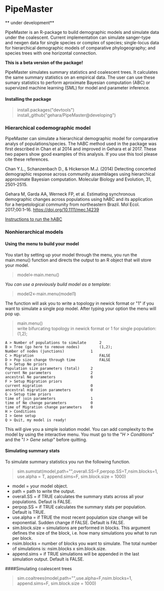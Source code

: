 # PipeMaster
** under development**
  
  PipeMaster is an R-package to build demographic models and simulate data under the coalescent. Current implementation can simulate sanger-type and nexgen data for single species or complex of species; single-locus data for hierarchical demographic models of comparative phylogeography; and species trees with one horizontal connection.

**This is a beta version of the package!**
  
  
  PipeMaster simulates summary statistics and coalescent trees. It calculates the same summary statistics on an empirical data. The user can use these sumary statistics to perform aproximate Bayesian computation (ABC) or supervized machine learning (SML) for model and parameter inference.

#### Installing the package  

> install.packages("devtools")  
> install_github("gehara/PipeMaster@developing")  

### Hierarchical codemographic model

PipeMaster can simulate a hierarchical demographic model for comparative analys of populations/species. The hABC method used in the package was first described in Chan et al 2014 and improved in Gehara et al 2017. These two papers show good examples of this analysis. If you use this tool please cite these references.

Chan Y.L., Schanzenbach D., & Hickerson M.J. (2014) Detecting concerted demographic response across community
assemblages using hierarchical approximate Bayesian computation. Molecular Biology and Evolution, 31,
2501–2515.

Gehara M, Garda AA, Werneck FP, et al. Estimating synchronous demographic changes across populations 
using hABC and its application for a herpetological community from northeastern Brazil.
Mol Ecol. 2017;00:1–16. https://doi.org/10.1111/mec.14239

[Instructions to run the hABC](hABC_manual.md)


### Nonhierarchical models
#### Using the menu to build your model
You start by setting up your model through the menu, you run the main.menu() function and directs the output to an R object that will store your model.

> model<-main.menu()

_You can use a previously build model as a template_:
  
  > model2<-main.menu(model1)

The function will ask you to write a topology in newick format or "1" if you want to simulate a single pop model. 
After typing your option the menu will pop up.

> main.menu()  
write bifurcating topology in newick format or 1 for single population: (1,2);
```
A > Number of populations to simulate      2  
B > Tree (go here to remove nodes)         (1,2);  
Number of nodes (junctions)            1  
C > Migration                              FALSE  
D > Pop size change through time           FALSE  
E > Setup Ne priors  
Population size parameters (total)     2  
current Ne parameters                  2  
ancestral Ne parameters                0  
F > Setup Migration priors  
current migration                      0  
ancestral migration parameters         0  
G > Setup time priors   
time of join parameters                1  
time of Ne change parameters           0  
time of Migration change parameters    0  
H > Conditions  
I > Gene setup  
Q > Quit, my model is ready!
  ```

This will give you a simple isolation model. You can add complexity to the model by using the interactive menu.
You must go to the "_H > Conditions_" and the "_I > Gene setup_" before quitting.

#### Simulating summary stats

To simulate summary statistics you run the following function.

> sim.sumstat(model,path="",overall.SS=F,perpop.SS=T,nsim.blocks=1,use.alpha = T, append.sims=F, sim.block.size = 1000)

* model = your model object.  
* path = path to write the output.  
* overall.SS = if TRUE calculates the summary stats across all your populations. Defaut is FALSE.  
* perpop.SS = if TRUE calculates the summary stats per population. Default is TRUE.  
* use.alpha = if TRUE the most recent population size change will be exponential. Sudden change if FALSE. Default is FALSE.  
* sim.block.size = simulations are performed in blocks. This argument defines the size of the block, i.e. how many simulations you what to run per block.
* nsim.blocks = number of blocks you want to simulate. The total number of simulations is: nsim.blocks x sim.block.size.  
* append.sims = if TRUE simulations will be appended in the last simulation output. Default is FALSE.  

####Simulating coalescent trees

> sim.coaltrees(model,path="",use.alpha=F,nsim.blocks=1, append.sims=F, sim.block.size = 1000)

